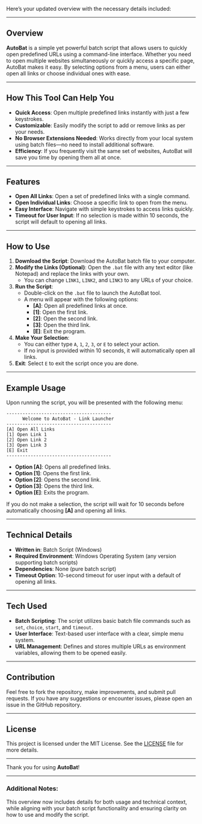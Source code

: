 Here’s your updated overview with the necessary details included:

---

## Overview

**AutoBat** is a simple yet powerful batch script that allows users to quickly open predefined URLs using a command-line interface. Whether you need to open multiple websites simultaneously or quickly access a specific page, AutoBat makes it easy. By selecting options from a menu, users can either open all links or choose individual ones with ease.

---

## How This Tool Can Help You

- **Quick Access**: Open multiple predefined links instantly with just a few keystrokes.
- **Customizable**: Easily modify the script to add or remove links as per your needs.
- **No Browser Extensions Needed**: Works directly from your local system using batch files—no need to install additional software.
- **Efficiency**: If you frequently visit the same set of websites, AutoBat will save you time by opening them all at once.

---

## Features

- **Open All Links**: Open a set of predefined links with a single command.
- **Open Individual Links**: Choose a specific link to open from the menu.
- **Easy Interface**: Navigate with simple keystrokes to access links quickly.
- **Timeout for User Input**: If no selection is made within 10 seconds, the script will default to opening all links.

---

## How to Use

1. **Download the Script**: Download the AutoBat batch file to your computer.
2. **Modify the Links (Optional)**: Open the `.bat` file with any text editor (like Notepad) and replace the links with your own.
   - You can change `LINK1`, `LINK2`, and `LINK3` to any URLs of your choice.
3. **Run the Script**:
   - Double-click on the `.bat` file to launch the AutoBat tool.
   - A menu will appear with the following options:
     - **[A]**: Open all predefined links at once.
     - **[1]**: Open the first link.
     - **[2]**: Open the second link.
     - **[3]**: Open the third link.
     - **[E]**: Exit the program.
4. **Make Your Selection**:
   - You can either type `A`, `1`, `2`, `3`, or `E` to select your action.
   - If no input is provided within 10 seconds, it will automatically open all links.
5. **Exit**: Select `E` to exit the script once you are done.

---

## Example Usage

Upon running the script, you will be presented with the following menu:

```
---------------------------------------
      Welcome to AutoBat - Link Launcher
---------------------------------------
[A] Open All Links
[1] Open Link 1
[2] Open Link 2
[3] Open Link 3
[E] Exit
---------------------------------------
```

- **Option [A]**: Opens all predefined links.
- **Option [1]**: Opens the first link.
- **Option [2]**: Opens the second link.
- **Option [3]**: Opens the third link.
- **Option [E]**: Exits the program.

If you do not make a selection, the script will wait for 10 seconds before automatically choosing **[A]** and opening all links.

---

## Technical Details

- **Written in**: Batch Script (Windows)
- **Required Environment**: Windows Operating System (any version supporting batch scripts)
- **Dependencies**: None (pure batch script)
- **Timeout Option**: 10-second timeout for user input with a default of opening all links.

---

## Tech Used

- **Batch Scripting**: The script utilizes basic batch file commands such as `set`, `choice`, `start`, and `timeout`.
- **User Interface**: Text-based user interface with a clear, simple menu system.
- **URL Management**: Defines and stores multiple URLs as environment variables, allowing them to be opened easily.

---

## Contribution

Feel free to fork the repository, make improvements, and submit pull requests. If you have any suggestions or encounter issues, please open an issue in the GitHub repository.

---

## License

This project is licensed under the MIT License. See the [LICENSE](./LICENSE) file for more details.

---

Thank you for using **AutoBat**!

---

### Additional Notes:
This overview now includes details for both usage and technical context, while aligning with your batch script functionality and ensuring clarity on how to use and modify the script.